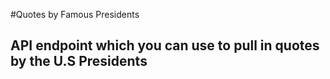 #Quotes by Famous Presidents

## API endpoint which you can use to pull in quotes by the U.S Presidents
